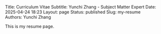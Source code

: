 Title: Curriculum Vitae
Subtitle: Yunchi Zhang - Subject Matter Expert
Date: 2025-04-24 18:23
Layout: page
Status: published
Slug: my-resume
Authors: Yunchi Zhang

This is my resume page.
